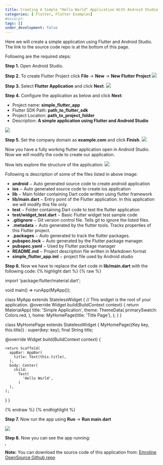 ```yaml
---
title: Creating A Simple "Hello World" Application With Android Studio And Flutter
categories: [ Flutter, Flutter Examples]
#excerpt: 
tags: []
under_development: false
---
```


Here we will create a simple application using Flutter and Android Studio. The link to the source code repo is at the bottom of this page. 

Following are the required steps:

**Step 1.** Open Android Studio.

**Step 2.** To create Flutter Project click **File** -> **New** -> **New Flutter Project**
<img src="/assets/images/new_flutter_project.jpg">

**Step 3.** Select **Flutter Application** and click **Next**.
<img src="/assets/images/flutter_application_next.png">

**Step 4.** Configure the application as below and click **Next**:
* Project name: **simple_flutter_app**
* Flutter SDK Path: **path_to_flutter_sdk**
* Project Location: **path_to_project_folder**
* Description: **A simple application using Flutter and Android Studio**
<img src="/assets/images/flutter_1.png">

**Step 5.** Set the company domain as **example.com** and click **Finish**.
<img src="/assets/images/flutter_2.png">

Now you have a fully working flutter application open in Android Studio. Now we will modify the code to create our application.

Now lets explore the structure of the application:
<img src="/assets/images/flutter_3.png">

Following is description of some of the files listed in above image:
* **android** − Auto generated source code to create android application
* **ios** − Auto generated source code to create ios application
* **lib** − Main folder containing Dart code written using flutter framework
* **lib/main.dart** − Entry point of the Flutter application. In this application we will modify this file only.
* **test** − Folder containing Dart code to test the flutter application
* **test/widget_test.dart** − Basic Flutter widget test sample code
* **.gitignore** − Git version control file. Tells git to ignore the listed files.
* **.metadata** − Auto generated by the flutter tools. Tracks properties of this Flutter project.
* **.packages** − Auto generated to track the flutter packages.
* **pubspec.lock** − Auto generated by the Flutter package manager.
* **pubspec.yaml** − Used by Flutter package manager
* **README.md** − Project description file written in Markdown format
* **simple_flutter_app.iml** − project file used by Android studio

**Step 6.** Now we have to replace the dart code in **lib/main.dart** with the following code:
{% highlight dart %}
{% raw %}

import 'package:flutter/material.dart';

void main() => runApp(MyApp());

class MyApp extends StatelessWidget {
  // This widget is the root of your application.
  @override
  Widget build(BuildContext context) {
    return MaterialApp(
      title: 'Simple Application',
      theme: ThemeData(
        primarySwatch: Colors.red,
      ),
      home: MyHomePage(title: 'Title Page'),
    );
  }
}

class MyHomePage extends StatelessWidget {
  MyHomePage({Key key, this.title}) : super(key: key);
  final String title;

  @override
  Widget build(BuildContext context) {

    return Scaffold(
      appBar: AppBar(
        title: Text(this.title),
      ),
      body: Center(
        child:
          Text(
            'Hello World',
          )
      ),
    );
  }
}

{% endraw %}
{% endhighlight %}

**Step 7.** Now run the app using **Run** -> **Run main.dart**
<p class="text-center">
<img src="/assets/images/main_dart.jpg">
</p>

**Step 8.** Now you can see the app running:
<p class="text-center">
<img src="/assets/images/simple_flutter_app_screenshot.jpg" alt="" style="border:1px solid black;">
</p>

**Note:** You can download the source code of this application from: <a href="https://github.com/emroline-opensource/Simple-Application-Using-Flutter-and-Android-Studio">Emroline OpenSource Github repo</a>